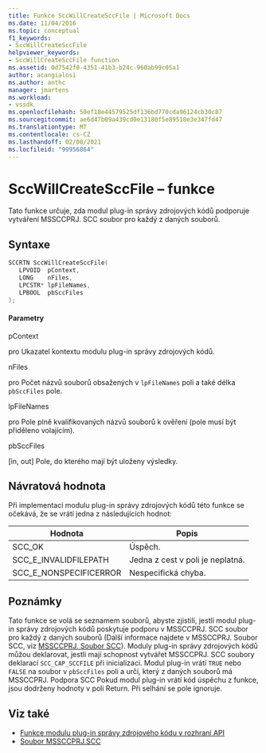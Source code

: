 ```yaml
---
title: Funkce SccWillCreateSccFile | Microsoft Docs
ms.date: 11/04/2016
ms.topic: conceptual
f1_keywords:
- SccWillCreateSccFile
helpviewer_keywords:
- SccWillCreateSccFile function
ms.assetid: 0d7542f0-4351-41b3-b24c-960ab99c05a1
author: acangialosi
ms.author: anthc
manager: jmartens
ms.workload:
- vssdk
ms.openlocfilehash: 50ef18e44579525df136bd770cda96124cb30c87
ms.sourcegitcommit: ae6d47b09a439cd0e13180f5e89510e3e347fd47
ms.translationtype: MT
ms.contentlocale: cs-CZ
ms.lasthandoff: 02/08/2021
ms.locfileid: "99956864"
---
```

# <a name="sccwillcreatesccfile-function"></a>SccWillCreateSccFile – funkce
Tato funkce určuje, zda modul plug-in správy zdrojových kódů podporuje vytváření MSSCCPRJ. SCC soubor pro každý z daných souborů.

## <a name="syntax"></a>Syntaxe

```cpp
SCCRTN SccWillCreateSccFile(
   LPVOID  pContext,
   LONG    nFiles,
   LPCSTR* lpFileNames,
   LPBOOL  pbSccFiles
);
```

#### <a name="parameters"></a>Parametry
 pContext

pro Ukazatel kontextu modulu plug-in správy zdrojových kódů.

 nFiles

pro Počet názvů souborů obsažených v `lpFileNames` poli a také délka `pbSccFiles` pole.

 lpFileNames

pro Pole plně kvalifikovaných názvů souborů k ověření (pole musí být přiděleno volajícím).

 pbSccFiles

[in, out] Pole, do kterého mají být uloženy výsledky.

## <a name="return-value"></a>Návratová hodnota
 Při implementaci modulu plug-in správy zdrojových kódů této funkce se očekává, že se vrátí jedna z následujících hodnot:

|Hodnota|Popis|
|-----------|-----------------|
|SCC_OK|Úspěch.|
|SCC_E_INVALIDFILEPATH|Jedna z cest v poli je neplatná.|
|SCC_E_NONSPECIFICERROR|Nespecifická chyba.|

## <a name="remarks"></a>Poznámky
 Tato funkce se volá se seznamem souborů, abyste zjistili, jestli modul plug-in správy zdrojových kódů poskytuje podporu v MSSCCPRJ. SCC soubor pro každý z daných souborů (Další informace najdete v MSSCCPRJ. Soubor SCC, viz [MSSCCPRJ. Soubor SCC](../extensibility/mssccprj-scc-file.md)). Moduly plug-in správy zdrojových kódů můžou deklarovat, jestli mají schopnost vytvářet MSSCCPRJ. SCC soubory deklarací `SCC_CAP_SCCFILE` při inicializaci. Modul plug-in vrátí `TRUE` nebo `FALSE` na soubor v `pbSccFiles` poli a určí, který z daných souborů má MSSCCPRJ. Podpora SCC Pokud modul plug-in vrátí kód úspěchu z funkce, jsou dodrženy hodnoty v poli Return. Při selhání se pole ignoruje.

## <a name="see-also"></a>Viz také
- [Funkce modulu plug-in správy zdrojového kódu v rozhraní API](../extensibility/source-control-plug-in-api-functions.md)
- [Soubor MSSCCPRJ.SCC](../extensibility/mssccprj-scc-file.md)
